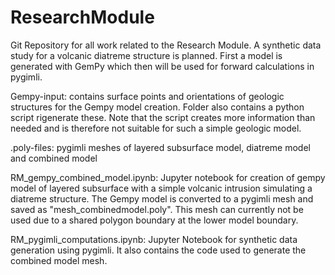 # ResearchModule
Git Repository for all work related to the Research Module.
A synthetic data study for a volcanic diatreme structure is planned.
First a model is generated with GemPy which then will be used for forward calculations in pygimli.

Gempy-input: contains surface points and orientations of geologic structures for the Gempy model creation. Folder also contains a python script rigenerate these. Note that the script creates more information than needed and is therefore not suitable for such a simple geologic model.

.poly-files: pygimli meshes of layered subsurface model, diatreme model and combined model 

RM_gempy_combined_model.ipynb: Jupyter notebook for creation of gempy model of layered subsurface with a simple volcanic intrusion simulating a diatreme structure. The Gempy model is converted to a pygimli mesh and saved as "mesh_combinedmodel.poly". This mesh can currently not be used due to a shared polygon boundary at the lower model boundary.

RM_pygimli_computations.ipynb: Jupyter Notebook for synthetic data generation using pygimli. It also contains the code used to generate the combined model mesh.
